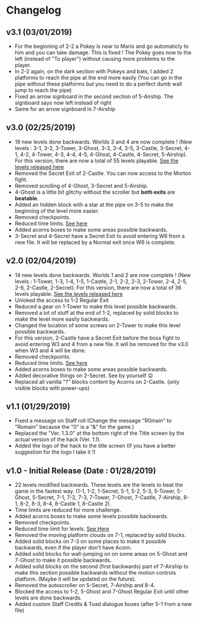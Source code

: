 # Changelog

## v3.1 (03/01/2019)

- For the beginning of 2-2 a Pokey is near to Mario and go automaticly to him and you can take damage. This is fixed ! The Pokey goes now to the left (instead of "To player") without causing more problems to the player.
- In 2-2 again, on the dark section with Pokeys and bats, I added 2 platforms to reach the pipe at the end more easily (You can go in the pipe without these platforms but you need to do a perfect dumb wall jump to reach the pipe)
- Fixed an arrow signboard in the second section of 5-Airship. The signboard says now left instead of right
- Same for an arrow signboard in 7-Airship

## v3.0 (02/25/2019)

- 19 new levels done backwards. Worlds 3 and 4 are now complete ! (New levels : 3-1, 3-2, 3-Tower, 3-Ghost, 3-3, 3-4, 3-5, 3-Castle, 3-Secret, 4-1, 4-2, 4-Tower, 4-3, 4-4, 4-5, 4-Ghost, 4-Castle, 4-Secret, 5-Airship). For this version, there are now a total of 55 levels playable. [See the levels released here](https://github.com/R0-main/Backwards-Super-Mario-Bros.-U/blob/master/progression.md)
- Removed the Secret Exit of 2-Castle. You can now access to the Morton fight.
- Removed scrolling of 4-Ghost, 3-Secret and 5-Airship.
- 4-Ghost is a little bit glitchy without the scroller but **both exits** are **beatable**.
- Added an hidden block with a star at the pipe on 3-5 to make the beginning of the level more easier.
- Removed checkpoints.
- Reduced time limits. [See here](https://github.com/R0-main/Backwards-Super-Mario-Bros.-U/blob/master/Time%20limit%20changes.md)
- Added acorns boxes to make some areas possible backwards.
- 3-Secret and 4-Secret have a Secret Exit to avoid entering W6 from a new file. It will be replaced by a Normal exit once W6 is complete.

## v2.0 (02/04/2019)

- 14 new levels done backwards. Worlds 1 and 2 are now complete ! (New levels : 1-Tower, 1-3, 1-4, 1-5, 1-Castle, 2-1, 2-2, 2-3, 2-Tower, 2-4, 2-5, 2-6, 2-Castle, 2-Secret). For this version, there are now a total of 36 levels playable. [See the levels released here](https://github.com/R0-main/Backwards-Super-Mario-Bros.-U/blob/master/progression.md)
- Unloked the access to 1-2 Regular Exit
- Reduced a gear on 1-Tower to make this level possible backwards.
- Removed a lot of stuff at the end of 1-2, replaced by solid blocks to make the level more easily backwards.
- Changed the location of some screws on 2-Tower to make this level possible backwards.
- For this version, 2-Castle have a Secret Exit before the boss fight to avoid entering W3 and 4 from a new file. It will be removed for the v3.0 when W3 and 4 will be done.
- Removed checkpoints.
- Reduced time limits. [See here](https://github.com/R0-main/Backwards-Super-Mario-Bros.-U/blob/master/Time%20limit%20changes.md)
- Added acorns boxes to make some areas possible backwards.
- Added decorative things on 2-Secret. See by yourself 😛 
- Replaced all vanilla  "?" blocks content by Acorns on 2-Castle. (only visible blocks with power-ups)

## v1.1 (01/29/2019)

- Fixed a message on Staff roll (Change the message "R0main" to "Romain" because the "0" is a "&" for the game.)
- Replaced the "Ver. 1.3.0" at the bottom right of the Title screen by the actual version of the hack (Ver. 1.1).
- Added the logo of the hack to the title screen (If you have a better suggestion for the logo I take it !)

## v1.0 - Initial Release (Date : 01/28/2019)

- 22 levels modified backwards. These levels are the levels to beat the game in the fastest way. (1-1, 1-2, 1-Secret, 5-1, 5-2, 5-3, 5-Tower, 5-Ghost, 5-Secret, 7-1, 7-2, 7-3, 7-Tower, 7-Ghost, 7-Castle, 7-Airship, 8-1, 8-2, 8-3, 8-4, 8-Castle 1, 8-Castle 2).
- Time limits are reduced for more challenge.
- Added acorns boxes to make some levels possible backwards.
- Removed checkpoints.
- Reduced time limit for levels. [See Here](https://github.com/R0-main/Backwards-Super-Mario-Bros.-U/blob/master/Time%20limit%20changes.md)
- Removed the moving platform clouds on 7-1, replaced by solid blocks.
- Added solid blocks on 7-3 on some places to make it possible backwards, even if the player don't have Acorn.
- Added solid blocks for wall-jumping on on some areas on 5-Ghost and 7-Ghost to make it possible backwards.
- Added solid blocks on the second (first backwards) part of 7-Airship to make this section possible backwards without the motion controls platform. (Maybe it will be updated on the future).
- Removed the autoscroller on 5-Secret, 7-Airship and 8-4.
- Blocked the access to 1-2, 5-Ghost and 7-Ghost Regular Exit until other levels are done backwards.
- Added custom Staff Credits & Toad dialogue boxes (after 5-1 from a new file)
